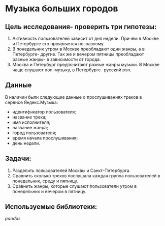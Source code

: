 # Музыка больших городов
## Цель исследования- проверить три гипотезы:
1. Активность пользователей зависит от дня недели. Причём в Москве и Петербурге это проявляется по-разному.
2. В понедельник утром в Москве преобладают одни жанры, а в Петербурге- другие. Так же и вечером пятницы преобладают разные жанры- в зависимости от города.
3. Москва и Петербург предпочитают разные жанры музыки. В Москве чаще слушают поп-музыку, в Петербурге- русский рэп.
## Данные
В наличии были следующие данные о прослушиваниях треков в сервисе Яндекс.Музыка:

- идентификатор пользователя;
- название трека;
- имя исполнителя;
- название жанра;
- город пользователя;
- время начала прослушивания;
- день недели.
  
## Задачи:
1. Разделить пользователей Москвы и Санкт-Петербурга.
2. Сравнить сколько треков послушала каждая группа пользователей в понедельник, среду и пятницу.
3. Сравнить жанры, которые слушают пользователи утром в понедельник и вечером в пятницу.

## Используемые библиотеки:
  *pandas*
  
